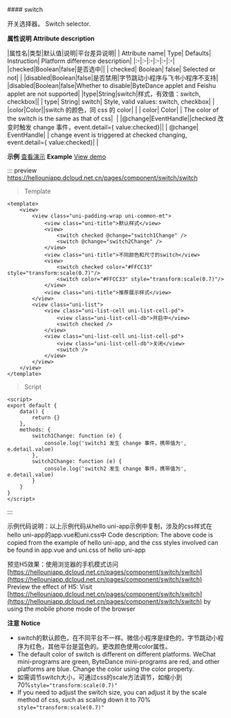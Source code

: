 <md-translatedByGoogle />
#### switch

开关选择器。
Switch selector.

**属性说明**
**Attribute description**

|属性名|类型|默认值|说明|平台差异说明|
| Attribute name| Type| Defaults| Instruction| Platform difference description|
|:-|:-|:-|:-|:-|:-|
|checked|Boolean|false|是否选中||
| checked| Boolean| false| Selected or not| |
|disabled|Boolean|false|是否禁用|字节跳动小程序与飞书小程序不支持|
|disabled|Boolean|false|Whether to disable|ByteDance applet and Feishu applet are not supported|
|type|String|switch|样式，有效值：switch, checkbox||
| type| String| switch| Style, valid values: switch, checkbox| |
|color|Color||switch 的颜色，同 css 的 color|&nbsp;|
| color| Color| | The color of the switch is the same as that of css|  |
|@change|EventHandle||checked 改变时触发 change 事件，event.detail={ value:checked}||
| @change| EventHandle| | change event is triggered at checked changing, event.detail={ value:checked}| |

**示例** [查看演示](https://hellouniapp.dcloud.net.cn/pages/component/switch/switch)
**Example** [View demo](https://hellouniapp.dcloud.net.cn/pages/component/switch/switch)
 
::: preview https://hellouniapp.dcloud.net.cn/pages/component/switch/switch
> Template
```vue
<template>
	<view>
		<view class="uni-padding-wrap uni-common-mt">
			<view class="uni-title">默认样式</view>
			<view>
				<switch checked @change="switch1Change" />
				<switch @change="switch2Change" />
			</view>
			<view class="uni-title">不同颜色和尺寸的switch</view>
			<view>
				<switch checked color="#FFCC33" style="transform:scale(0.7)"/>
				<switch color="#FFCC33" style="transform:scale(0.7)"/>
			</view>
			<view class="uni-title">推荐展示样式</view>
		</view>
		<view class="uni-list">
			<view class="uni-list-cell uni-list-cell-pd">
				<view class="uni-list-cell-db">开启中</view>
				<switch checked />
			</view>
			<view class="uni-list-cell uni-list-cell-pd">
				<view class="uni-list-cell-db">关闭</view>
				<switch />
			</view>
		</view>
	</view>
</template>
```
> Script
```vue
<script>
export default {
    data() {
        return {}
    },
    methods: {
        switch1Change: function (e) {
            console.log('switch1 发生 change 事件，携带值为', e.detail.value)
        },
        switch2Change: function (e) {
            console.log('switch2 发生 change 事件，携带值为', e.detail.value)
        }
    }
}
</script>
```
:::


示例代码说明：以上示例代码从hello uni-app示例中复制，涉及的css样式在hello uni-app的app.vue和uni.css中
Code description: The above code is copied from the example of hello uni-app, and the css styles involved can be found in app.vue and uni.css of hello uni-app

预览H5效果：使用浏览器的手机模式访问[https://hellouniapp.dcloud.net.cn/pages/component/switch/switch](https://hellouniapp.dcloud.net.cn/pages/component/switch/switch)
Preview the effect of H5: Visit [https://hellouniapp.dcloud.net.cn/pages/component/switch/switch](https://hellouniapp.dcloud.net.cn/pages/component/switch/switch) by using the mobile phone mode of the browser

**注意**
**Notice**
- switch的默认颜色，在不同平台不一样。微信小程序是绿色的，字节跳动小程序为红色，其他平台是蓝色的。更改颜色使用color属性。
- The default color of switch is different on different platforms. WeChat mini-programs are green, ByteDance mini-programs are red, and other platforms are blue. Change the color using the color property.
- 如需调节switch大小，可通过css的scale方法调节，如缩小到70%`style="transform:scale(0.7)"`
- If you need to adjust the switch size, you can adjust it by the scale method of css, such as scaling down it to 70% `style="transform:scale(0.7)"`
